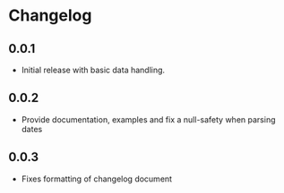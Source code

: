 # Changelog

## 0.0.1

* Initial release with basic data handling.

## 0.0.2

* Provide documentation, examples and fix a null-safety when parsing dates

## 0.0.3

* Fixes formatting of changelog document
